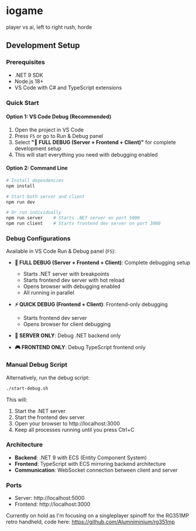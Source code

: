 # iogame
player vs ai, left to right rush, horde

## Development Setup

### Prerequisites
- .NET 9 SDK
- Node.js 18+
- VS Code with C# and TypeScript extensions

### Quick Start

#### Option 1: VS Code Debug (Recommended)
1. Open the project in VS Code
2. Press `F5` or go to Run & Debug panel
3. Select **"🚀 FULL DEBUG (Server + Frontend + Client)"** for complete development setup
4. This will start everything you need with debugging enabled

#### Option 2: Command Line
```bash
# Install dependencies
npm install

# Start both server and client
npm run dev

# Or run individually
npm run server    # Starts .NET server on port 5000
npm run client    # Starts frontend dev server on port 3000
```

### Debug Configurations

Available in VS Code Run & Debug panel (`F5`):

- **🚀 FULL DEBUG (Server + Frontend + Client)**: Complete debugging setup
  - Starts .NET server with breakpoints
  - Starts frontend dev server with hot reload
  - Opens browser with debugging enabled
  - All running in parallel

- **⚡ QUICK DEBUG (Frontend + Client)**: Frontend-only debugging
  - Starts frontend dev server
  - Opens browser for client debugging

- **🔧 SERVER ONLY**: Debug .NET backend only
- **🎮 FRONTEND ONLY**: Debug TypeScript frontend only

### Manual Debug Script

Alternatively, run the debug script:

```bash
./start-debug.sh
```

This will:
1. Start the .NET server
2. Start the frontend dev server
3. Open your browser to http://localhost:3000
4. Keep all processes running until you press Ctrl+C

### Architecture

- **Backend**: .NET 9 with ECS (Entity Component System)
- **Frontend**: TypeScript with ECS mirroring backend architecture
- **Communication**: WebSocket connection between client and server

### Ports
- Server: http://localhost:5000
- Frontend: http://localhost:3000

Currently on hold as I'm focusing on a singleplayer spinoff for the RG351MP retro handheld, code here: https://github.com/Alumniminium/rg351mp
